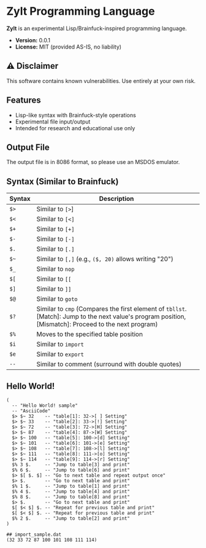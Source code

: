 # Zylt Programming Language

**Zylt** is an experimental Lisp/Brainfuck-inspired programming language.

- **Version:** 0.0.1
- **License:** MIT (provided AS-IS, no liability)

## ⚠️ Disclaimer

This software contains known vulnerabilities. Use entirely at your own risk.

## Features

- Lisp-like syntax with Brainfuck-style operations
- Experimental file input/output
- Intended for research and educational use only

## Output File

The output file is in 8086 format, so please use an MSDOS emulator.

## Syntax (Similar to Brainfuck)

| Syntax | Description |
|--------|-------------|
| `$>`   | Similar to `[>`] |
| `$<`   | Similar to `[<]` |
| `$+`   | Similar to `[+]` |
| `$-`   | Similar to `[-]` |
| `$.`   | Similar to `[.]` |
| `$~`   | Similar to `[,]` (e.g., `($, 20)` allows writing "20") |
| `$_`   | Similar to `nop` |
| `$[`   | Similar to `[[` |
| `$]`   | Similar to `]]` |
| `$@`   | Similar to `goto` |
| `$?`   | Similar to `cmp` (Compares the first element of `tbllst`. [Match]: Jump to the next value's program position, [Mismatch]: Proceed to the next program) |
| `$%`   | Moves to the specified table position |
| `$i`   | Similar to `import` |
| `$e`   | Similar to `export` |
| `--`   | Similar to comment (surround with double quotes) |

## Hello World!

```zylt
(
  -- "Hello World! sample"
  -- "AsciiCode"
  $> $~ 32    -- "table[1]: 32->[ ] Setting"
  $> $~ 33    -- "table[2]: 33->[!] Setting"
  $> $~ 72    -- "table[3]: 72->[H] Setting"
  $> $~ 87    -- "table[4]: 87->[W] Setting"
  $> $~ 100   -- "table[5]: 100->[d] Setting"
  $> $~ 101   -- "table[6]: 101->[e] Setting"
  $> $~ 108   -- "table[7]: 108->[l] Setting"
  $> $~ 111   -- "table[8]: 111->[o] Setting"
  $> $~ 114   -- "table[9]: 114->[r] Setting"
  $% 3 $.     -- "Jump to table[3] and print"
  $% 6 $.     -- "Jump to table[6] and print"
  $> $[ $. $] -- "Go to next table and repeat output once"
  $> $.       -- "Go to next table and print"
  $% 1 $.     -- "Jump to table[1] and print"
  $% 4 $.     -- "Jump to table[4] and print"
  $% 8 $.     -- "Jump to table[8] and print"
  $> $.       -- "Go to next table and print"
  $[ $< $] $. -- "Repeat for previous table and print"
  $[ $< $] $. -- "Repeat for previous table and print"
  $% 2 $.     -- "Jump to table[2] and print"
)

## import_sample.dat
(32 33 72 87 100 101 108 111 114)
